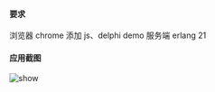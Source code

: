 #### 要求 
浏览器 chrome
添加 js、delphi demo 
服务端 erlang 21
#### 应用截图
![show](https://github.com/msfm2018/Online-Service/edit/master/zxkf.gif)


